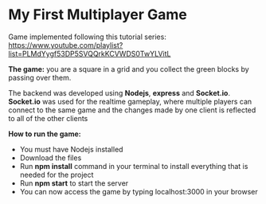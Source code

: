 # My First Multiplayer Game

Game implemented following this tutorial series:  
https://www.youtube.com/playlist?list=PLMdYygf53DP5SVQQrkKCVWDS0TwYLVitL 

**The game:** you are a square in a grid and you collect the green blocks by passing over them.

The backend was developed using **Nodejs**, **express** and **Socket.io**.  
**Socket.io** was used for the realtime gameplay, where multiple players can connect to the same game and the changes made by one client is reflected to all of the other clients

**How to run the game:**
- You must have Nodejs installed
- Download the files
- Run **npm install** command in your terminal to install everything that is needed for the project
- Run **npm start** to start the server
- You can now access the game by typing localhost:3000 in your browser
